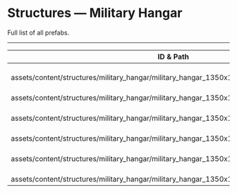 # Structures — Military Hangar
Full list of all <Badge type="warning" text="6"/> prefabs.

---
| ID & Path |
| --- |
| <a href="#1374345812"><Badge id="1374345812" type="tip" text="#"/></a> <Badge type="tip" text="1374345812"/> <br> assets/content/structures/military_hangar/military_hangar_1350x1100.prefab |
| <a href="#1061560610"><Badge id="1061560610" type="tip" text="#"/></a> <Badge type="tip" text="1061560610"/> <br> assets/content/structures/military_hangar/military_hangar_1350x1100_door.prefab |
| <a href="#2721060358"><Badge id="2721060358" type="tip" text="#"/></a> <Badge type="tip" text="2721060358"/> <br> assets/content/structures/military_hangar/military_hangar_1350x1100_door_snow.prefab |
| <a href="#1964883926"><Badge id="1964883926" type="tip" text="#"/></a> <Badge type="tip" text="1964883926"/> <br> assets/content/structures/military_hangar/military_hangar_1350x1100_garage_door.prefab |
| <a href="#730088593"><Badge id="730088593" type="tip" text="#"/></a> <Badge type="tip" text="730088593"/> <br> assets/content/structures/military_hangar/military_hangar_1350x1100_garage_door_snow.prefab |
| <a href="#4044812435"><Badge id="4044812435" type="tip" text="#"/></a> <Badge type="tip" text="4044812435"/> <br> assets/content/structures/military_hangar/military_hangar_1350x1100_snow.prefab |
